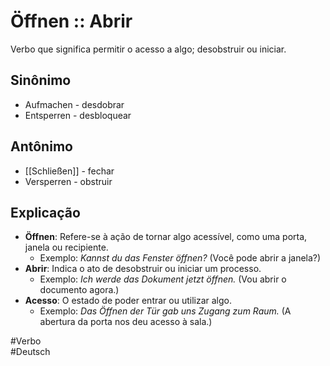 # Öffnen :: Abrir
<!--SR:!2024-11-07,1,210-->
Verbo que significa permitir o acesso a algo; desobstruir ou iniciar.

## Sinônimo
- Aufmachen - desdobrar  
- Entsperren - desbloquear  

## Antônimo
- [[Schließen]] - fechar  
- Versperren - obstruir  

## Explicação
- **Öffnen**: Refere-se à ação de tornar algo acessível, como uma porta, janela ou recipiente.
  - Exemplo: *Kannst du das Fenster öffnen?* (Você pode abrir a janela?)
- **Abrir**: Indica o ato de desobstruir ou iniciar um processo.
  - Exemplo: *Ich werde das Dokument jetzt öffnen.* (Vou abrir o documento agora.)
- **Acesso**: O estado de poder entrar ou utilizar algo.
  - Exemplo: *Das Öffnen der Tür gab uns Zugang zum Raum.* (A abertura da porta nos deu acesso à sala.)

#Verbo  
#Deutsch